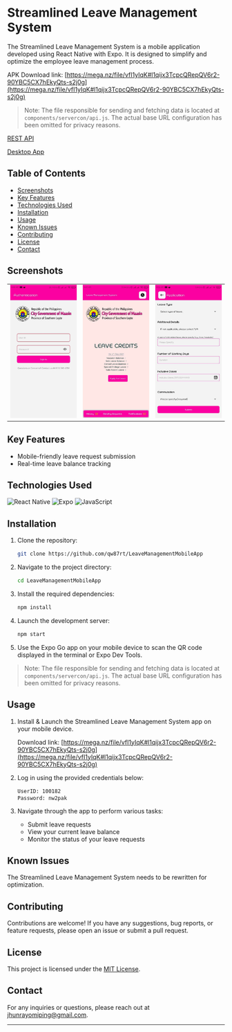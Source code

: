 # Streamlined Leave Management System

The Streamlined Leave Management System is a mobile application developed using React Native with Expo. It is designed to simplify and optimize the employee leave management process.

APK Download link: [https://mega.nz/file/vfI1yIqK#l1qijx3TcpcQRepQV6r2-90YBC5CX7hEkyQts-s2j0g](https://mega.nz/file/vfI1yIqK#l1qijx3TcpcQRepQV6r2-90YBC5CX7hEkyQts-s2j0g)

> Note: The file responsible for sending and fetching data is located at `components/servercon/api.js`. The actual base URL configuration has been omitted for privacy reasons.


[REST API](https://github.com/qw87rt/Expressjs--LeaveManagement_restapi)

[Desktop App](https://github.com/qw87rt/VB.NET--LeaveManagementPC)


## Table of Contents

- [Screenshots](#screenshots)
- [Key Features](#key-features)
- [Technologies Used](#technologies-used)
- [Installation](#installation)
- [Usage](#usage)
- [Known Issues](#known-issues)
- [Contributing](#contributing)
- [License](#license)
- [Contact](#contact)

## Screenshots

<table>
  <tr>
    <td><img src="./assets/images/img1.jpg" alt="Screenshot 1" width="275"></td>
    <td><img src="./assets/images/img3.jpg" alt="Screenshot 2" width="275"></td>
    <td><img src="./assets/images/img2.jpg" alt="Screenshot 3" width="275"></td>
  </tr>
</table>


## Key Features

- Mobile-friendly leave request submission
- Real-time leave balance tracking


## Technologies Used
![React Native](https://img.shields.io/badge/React_Native-20232A?style=for-the-badge&logo=react&logoColor=61DAFB)
![Expo](https://img.shields.io/badge/Expo-1B1F23?style=for-the-badge&logo=expo&logoColor=white)
![JavaScript](https://img.shields.io/badge/JavaScript-F7DF1E?style=for-the-badge&logo=javascript&logoColor=black)

## Installation

1. Clone the repository:
   ```sh
   git clone https://github.com/qw87rt/LeaveManagementMobileApp
   ```

2. Navigate to the project directory:
   ```sh
   cd LeaveManagementMobileApp
   ```

3. Install the required dependencies:
   ```sh
   npm install
   ```

4. Launch the development server:
   ```sh
   npm start
   ```

5. Use the Expo Go app on your mobile device to scan the QR code displayed in the terminal or Expo Dev Tools.

> Note: The file responsible for sending and fetching data is located at `components/servercon/api.js`. The actual base URL configuration has been omitted for privacy reasons.

## Usage

1. Install & Launch the Streamlined Leave Management System app on your mobile device.
   
   Download link: [https://mega.nz/file/vfI1yIqK#l1qijx3TcpcQRepQV6r2-90YBC5CX7hEkyQts-s2j0g](https://mega.nz/file/vfI1yIqK#l1qijx3TcpcQRepQV6r2-90YBC5CX7hEkyQts-s2j0g)

2. Log in using the provided credentials below:

   ```
   UserID: 100182
   Password: nw2pak
   ```
               
3. Navigate through the app to perform various tasks:
   - Submit leave requests
   - View your current leave balance
   - Monitor the status of your leave requests

## Known Issues

The Streamlined Leave Management System needs to be rewritten for optimization.

## Contributing

Contributions are welcome! If you have any suggestions, bug reports, or feature requests, please open an issue or submit a pull request.

## License

This project is licensed under the [MIT License](LICENSE).

## Contact

For any inquiries or questions, please reach out at [jhunrayomiping@gmail.com](mailto:jhunrayomiping@gmail.com).

---
